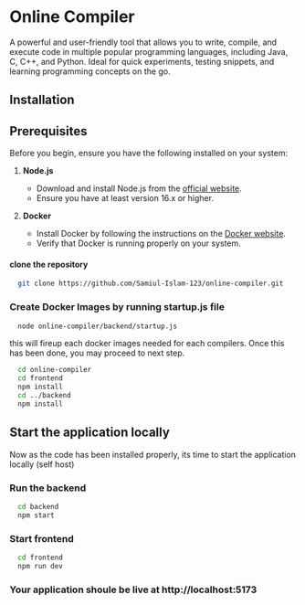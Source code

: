 
# Online Compiler

A powerful and user-friendly tool that allows you to write, compile, and execute code in multiple popular programming languages, including Java, C, C++, and Python. Ideal for quick experiments, testing snippets, and learning programming concepts on the go.

## Installation

## Prerequisites

Before you begin, ensure you have the following installed on your system:

1. **Node.js**
   - Download and install Node.js from the [official website](https://nodejs.org/).
   - Ensure you have at least version 16.x or higher.

2. **Docker**
   - Install Docker by following the instructions on the [Docker website](https://www.docker.com/products/docker-desktop).
   - Verify that Docker is running properly on your system.


#### clone the repository

```bash
  git clone https://github.com/Samiul-Islam-123/online-compiler.git
```

### Create Docker Images by running startup.js file

```bash
  node online-compiler/backend/startup.js
```

this will fireup each docker images needed for each compilers. Once this has been done, you may proceed to next step.

```bash
  cd online-compiler
  cd frontend
  npm install
  cd ../backend
  npm install
```

## Start the application locally
Now as the code has been installed properly, its time to start the application locally (self host)

### Run the backend
```bash
  cd backend
  npm start
```

### Start frontend
```bash
  cd frontend
  npm run dev
```
### Your application shoule be live at http://localhost:5173


